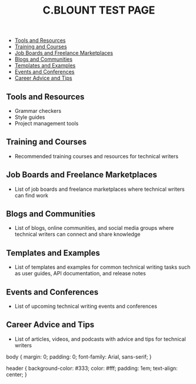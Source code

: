 <!DOCTYPE html>
<html>
<head>
  <meta charset="utf-8">
  <link rel="stylesheet" href="style.css">
</head>
<body>
  <header>
    <h1> C.BLOUNT TEST PAGE </h1>
  </header>
  <nav>
    <ul>
      <li><a href="#tools">Tools and Resources</a></li>
      <li><a href="#training">Training and Courses</a></li>
      <li><a href="#jobs">Job Boards and Freelance Marketplaces</a></li>
      <li><a href="#blogs">Blogs and Communities</a></li>
      <li><a href="#templates">Templates and Examples</a></li>
      <li><a href="#events">Events and Conferences</a></li>
      <li><a href="#career">Career Advice and Tips</a></li>
    </ul>
  </nav>
  <main>
    <section id="tools">
      <h2>Tools and Resources</h2>
      <ul>
        <li>Grammar checkers</li>
        <li>Style guides</li>
        <li>Project management tools</li>
      </ul>
    </section>
    <section id="training">
      <h2>Training and Courses</h2>
      <ul>
        <li>Recommended training courses and resources for technical writers</li>
      </ul>
    </section>
    <section id="jobs">
      <h2>Job Boards and Freelance Marketplaces</h2>
      <ul>
        <li>List of job boards and freelance marketplaces where technical writers can find work</li>
      </ul>
    </section>
    <section id="blogs">
      <h2>Blogs and Communities</h2>
      <ul>
        <li>List of blogs, online communities, and social media groups where technical writers can connect and share knowledge</li>
      </ul>
    </section>
    <section id="templates">
      <h2>Templates and Examples</h2>
      <ul>
        <li>List of templates and examples for common technical writing tasks such as user guides, API documentation, and release notes</li>
      </ul>
    </section>
    <section id="events">
      <h2>Events and Conferences</h2>
      <ul>
        <li>List of upcoming technical writing events and conferences</li>
      </ul>
    </section>
    <section id="career">
      <h2>Career Advice and Tips</h2>
      <ul>
        <li>List of articles, videos, and podcasts with advice and tips for technical writers</li>
      </ul>
    </section>
  </main>
  <script src="main.js"></script>
</body>
</html>

body {
  margin: 0;
  padding: 0;
  font-family: Arial, sans-serif;
}

header {
  background-color: #333;
  color: #fff;
  padding: 1em;
  text-align: center;
}

